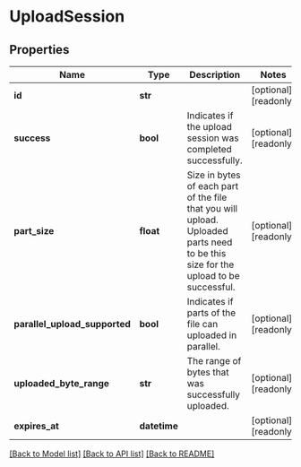 # UploadSession


## Properties
Name | Type | Description | Notes
------------ | ------------- | ------------- | -------------
**id** | **str** |  | [optional] [readonly] 
**success** | **bool** | Indicates if the upload session was completed successfully. | [optional] [readonly] 
**part_size** | **float** | Size in bytes of each part of the file that you will upload. Uploaded parts need to be this size for the upload to be successful. | [optional] [readonly] 
**parallel_upload_supported** | **bool** | Indicates if parts of the file can uploaded in parallel. | [optional] [readonly] 
**uploaded_byte_range** | **str** | The range of bytes that was successfully uploaded. | [optional] [readonly] 
**expires_at** | **datetime** |  | [optional] [readonly] 

[[Back to Model list]](../../README.md#documentation-for-models) [[Back to API list]](../../README.md#documentation-for-api-endpoints) [[Back to README]](../../README.md)


